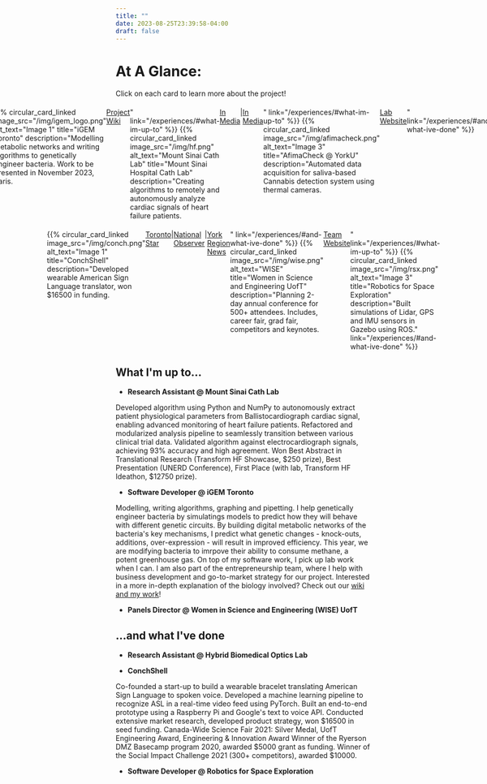 ```yaml
---
title: ""
date: 2023-08-25T23:39:58-04:00
draft: false
---
```


# At A Glance:
Click on each card to learn more about the project!
<style>
  .circular-card-container {
    display: flex; /* Arrange the circular cards in a row */
    justify-content: center; /* Center-align the cards horizontally */
    margin: 20px 0; /* Adjust the margin between rows */
    position: relative; /* Needed to position the "Learn More" button */
    /* align each container with the container below it */
    
  }
</style>

<div class="circular-card-container">
  {{% circular_card_linked
    image_src="/img/igem_logo.png"
    alt_text="Image 1"
    title="iGEM Toronto"
    description="Modelling metabolic networks and writing algorithms to genetically engineer bacteria. Work to be presented in November 2023, Paris. <br> <a href='https://2023.igem.wiki/toronto/home'>Project Wiki</a>"
    link="/experiences/#what-im-up-to" %}}
  {{% circular_card_linked
    image_src="/img/hf.png"
    alt_text="Mount Sinai Cath Lab"
    title="Mount Sinai Hospital Cath Lab"
    description="Creating algorithms to remotely and autonomously analyze cardiac signals of heart failure patients. <br> <a href='https://transformhf.ca/remote-monitoring-smart-tile-csg2023/'>In Media</a> | <a href='https://twitter.com/TransformHF/status/1692530247894286807'>In Media</a> "
    link="/experiences/#what-im-up-to" %}}
  {{% circular_card_linked
    image_src="/img/afimacheck.png"
    alt_text="Image 3"
    title="AfimaCheck @ YorkU"
    description="Automated data acquisition for saliva-based Cannabis detection system using thermal cameras. <br> <a href='https://afimacheck.com/home'>Lab Website</a>"
    link="/experiences/#and-what-ive-done" %}}
</div>

<div class="circular-card-container">
  {{% circular_card_linked
    image_src="/img/conch.png"
    alt_text="Image 1"
    title="ConchShell"
    description="Developed wearable American Sign Language translator, won $16500 in funding. <br> <a href='https://www.thestar.com/news/canada/quarantine-led-to-invention-of-tech-that-translates-signing-into-spoken-words/article_b43a3b37-f7c9-5f4f-bd01-1c4f0827e765.html'>Toronto Star</a> | <a href='https://www.nationalobserver.com/2021/07/07/news/tech-invention-translates-sign-language-into-spoken-words'>National Observer</a> | <a href='https://www.yorkregion.com/community-story/10469047-richmond-hill-teens-create-device-to-translate-sign-language/'>York Region News</a>"
    link="/experiences/#and-what-ive-done" %}}
  {{% circular_card_linked
    image_src="/img/wise.png"
    alt_text="WISE"
    title="Women in Science and Engineering UofT"
    description="Planning 2-day annual conference for 500+ attendees. Includes, career fair, grad fair, competitors and keynotes. <br> <a href='https://wiseuoft.org/'>Team Website</a>"
    link="/experiences/#what-im-up-to" %}}
  {{% circular_card_linked
    image_src="/img/rsx.png"
    alt_text="Image 3"
    title="Robotics for Space Exploration"
    description="Built simulations of Lidar, GPS and IMU sensors in Gazebo using ROS."
    link="/experiences/#and-what-ive-done" %}}
</div>

## What I'm up to...

- **Research Assistant @ Mount Sinai Cath Lab**

Developed algorithm using Python and NumPy to autonomously extract patient physiological parameters from Ballistocardiograph cardiac signal, enabling advanced monitoring of heart failure patients. Refactored and modularized analysis pipeline to seamlessly transition between various clinical trial data. Validated algorithm against electrocardiograph signals, achieving 93% accuracy and high agreement. Won Best Abstract in Translational Research (Transform HF Showcase, $250 prize), Best Presentation
(UNERD Conference), First Place (with lab, Transform HF Ideathon, $12750 prize).

- **Software Developer @ iGEM Toronto**

Modelling, writing algorithms, graphing and pipetting. I help genetically engineer bacteria by simulatings models to predict how they will behave with different genetic circuits. By building digital metabolic networks of the bacteria's key mechanisms, I predict what genetic changes - knock-outs, additions, over-expression - will result in improved efficiency. This year, we are modifying bacteria to imrpove their ability to consume methane, a potent greenhouse gas.
On top of my software work, I pick up lab work when I can. I am also part of the entrepreneurship team, where I help with business development and go-to-market strategy for our project. 
Interested in a more in-depth explanation of the biology involved? Check out our [wiki and my work](https://2023.igem.wiki/toronto/home)!

- **Panels Director @ Women in Science and Engineering (WISE) UofT**


## ...and what I've done

- **Research Assistant @ Hybrid Biomedical Optics Lab**


- **ConchShell**

Co-founded a start-up to build a wearable bracelet translating American Sign Language to spoken voice.
Developed a machine learning pipeline to recognize ASL in a real-time video feed using PyTorch.
Built an end-to-end prototype using a Raspberry Pi and Google's text to voice API.
Conducted extensive market research, developed product strategy, won $16500 in seed funding.
Canada-Wide Science Fair 2021: Silver Medal, UofT Engineering Award, Engineering & Innovation Award
Winner of the Ryerson DMZ Basecamp program 2020, awarded $5000 grant as funding.
Winner of the Social Impact Challenge 2021 (300+ competitors), awarded $10000.

- **Software Developer @ Robotics for Space Exploration**

